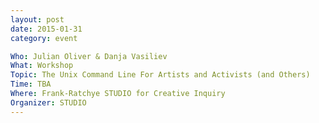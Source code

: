 ```yaml
---
layout: post
date: 2015-01-31
category: event

Who: Julian Oliver & Danja Vasiliev 
What: Workshop
Topic: The Unix Command Line For Artists and Activists (and Others)
Time: TBA
Where: Frank-Ratchye STUDIO for Creative Inquiry
Organizer: STUDIO
---
```

